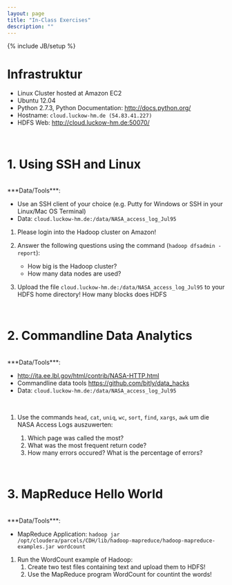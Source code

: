 ```yaml
---
layout: page
title: "In-Class Exercises"
description: ""
---
```

{% include JB/setup %}



# Infrastruktur

* Linux Cluster hosted at Amazon EC2
* Ubuntu 12.04
* Python 2.7.3, Python Documentation: <http://docs.python.org/>
* Hostname: `cloud.luckow-hm.de (54.83.41.227)`
* HDFS Web: <http://cloud.luckow-hm.de:50070/>


<br/>

# 1. Using SSH and Linux
<br/>
***Data/Tools***:

* Use an SSH client of your choice (e.g. Putty for Windows or SSH in your Linux/Mac OS Terminal)
* Data: `cloud.luckow-hm.de:/data/NASA_access_log_Jul95`


1. Please login into the Hadoop cluster on Amazon!

1. Answer the following questions using the command (`hadoop dfsadmin -report`):
    * How big is the Hadoop cluster?
    * How many data nodes are used?
    		
	
1. Upload the file `cloud.luckow-hm.de:/data/NASA_access_log_Jul95` to your HDFS home directory! How many blocks does HDFS

<br/>


# 2. Commandline Data Analytics
<br/>  
***Data/Tools***:

* <http://ita.ee.lbl.gov/html/contrib/NASA-HTTP.html>
* Commandline data tools <https://github.com/bitly/data_hacks>
* Data: `cloud.luckow-hm.de:/data/NASA_access_log_Jul95`

<br/> 

1. Use the commands `head`, `cat`, `uniq`, `wc`, `sort`, `find`, `xargs`, `awk` um die NASA Access Logs auszuwerten:

	1. Which page was called the most?
 	1. What was the most frequent return code?
	1. How many errors occured? What is the percentage of errors?

<br/> 
	
# 3. MapReduce Hello World
<br/>
***Data/Tools***:

* MapReduce Application: `hadoop jar /opt/cloudera/parcels/CDH/lib/hadoop-mapreduce/hadoop-mapreduce-examples.jar wordcount`

1. Run the WordCount example of Hadoop:
	1. Create two test files containing text and upload them to HDFS!
	1. Use the MapReduce program WordCount for countint the words!


